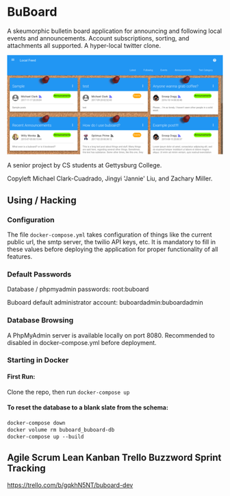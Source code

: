 # BuBoard
A skeumorphic bulletin board application for announcing and following local events and announcements. Account subscriptions, sorting, and attachments all supported. A hyper-local twitter clone.

![Buboard's desktop view](buboard.png)

A senior project by CS students at Gettysburg College.

Copyleft Michael Clark-Cuadrado, Jingyi 'Jannie' Liu, and Zachary Miller.

## Using / Hacking

### Configuration
The file `docker-compose.yml` takes configuration of things like the current public url, the smtp server, the twilio API keys, etc. It is mandatory to fill in these values before deploying the application for proper functionality of all features.  

### Default Passwords
Database / phpmyadmin passwords: root:buboard

Buboard default administrator account: buboardadmin:buboardadmin

### Database Browsing
A PhpMyAdmin server is available locally on port 8080. Recommended to disabled in docker-compose.yml before deployment.

### Starting in Docker
#### First Run:
Clone the repo, then run `docker-compose up`

#### To reset the database to a blank slate from the schema:
```
docker-compose down
docker volume rm buboard_buboard-db
docker-compose up --build
```
## Agile Scrum Lean Kanban Trello Buzzword Sprint Tracking
https://trello.com/b/gqkhN5NT/buboard-dev
